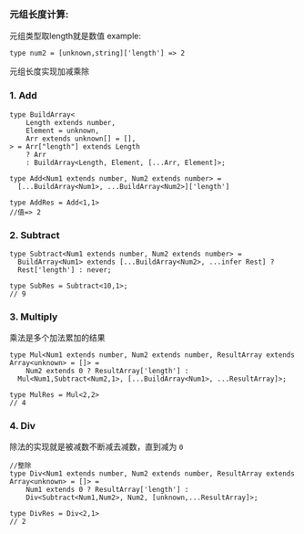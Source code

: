 ### 元组长度计算:

元组类型取length就是数值
example:

```
type num2 = [unknown,string]['length'] => 2
```

元组长度实现加减乘除

### 1. Add

```
type BuildArray<
	Length extends number,
	Element = unknown,
	Arr extends unknown[] = [],
> = Arr["length"] extends Length
	? Arr
	: BuildArray<Length, Element, [...Arr, Element]>;

type Add<Num1 extends number, Num2 extends number> = 
  [...BuildArray<Num1>, ...BuildArray<Num2>]['length']

type AddRes = Add<1,1>
//值=> 2 
```

### 2. Subtract

```
type Subtract<Num1 extends number, Num2 extends number> = 
  BuildArray<Num1> extends [...BuildArray<Num2>, ...infer Rest] ? 
  Rest['length'] : never;

type SubRes = Subtract<10,1>;
// 9
```

### 3. Multiply

乘法是多个加法累加的结果

```
type Mul<Num1 extends number, Num2 extends number, ResultArray extends Array<unknown> = []> =
	Num2 extends 0 ? ResultArray['length'] :
  Mul<Num1,Subtract<Num2,1>, [...BuildArray<Num1>, ...ResultArray]>;

type MulRes = Mul<2,2>
// 4
```

### 4. Div

除法的实现就是被减数不断减去减数，直到减为 `0`

```
//整除
type Div<Num1 extends number, Num2 extends number, ResultArray extends Array<unknown> = []> =
	Num1 extends 0 ? ResultArray['length'] :
	Div<Subtract<Num1,Num2>, Num2, [unknown,...ResultArray]>;

type DivRes = Div<2,1>
// 2
```
